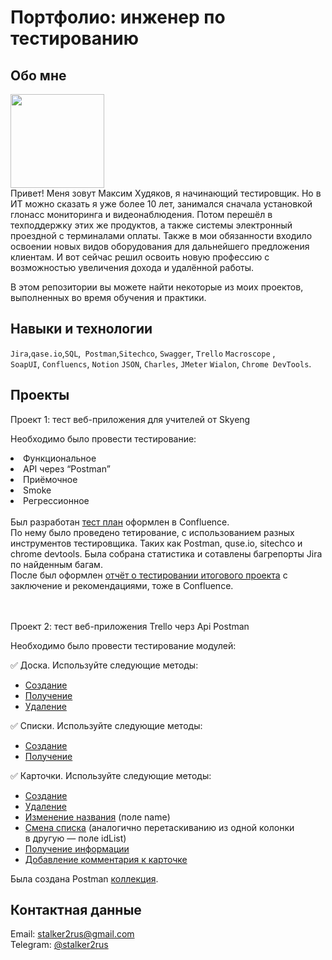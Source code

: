 # Портфолио: инженер по тестированию

## Обо мне 

<img src="https://github.com/stalker2rus/QA/assets/57308100/9f454896-afbf-4ef5-98f0-d92d8790b940" width="150" >  <br>
Привет! Меня зовут Максим Худяков, я начинающий тестировщик. Но в ИТ можно сказать я уже более 10 лет, занимался сначала установкой глонасс мониторинга и видеонаблюдения. Потом перешёл в техподдержку этих же продуктов, а также системы электронный проездной с терминалами оплаты. Также в мои обязанности входило освоении новых видов оборудования для дальнейшего предложения клиентам. И вот сейчас решил освоить новую профессию с возможностью увеличения дохода и удалённой работы. <br>

В этом репозитории вы можете найти некоторые из моих проектов, выполненных во время обучения и практики.
<br>

## Навыки и технологии
``Jira``,``qase.io``,``SQL``,`` Postman``,``Sitechco``, ``Swagger``, ``Trello`` ``Macroscope`` , <br>
``SoapUI``, ``Confluencs``, ``Notion`` ``JSON``, ``Charles``, ``JMeter`` ``Wialon``, ``Chrome DevTools``.


## Проекты
<p> Проект 1: тест веб-приложения для учителей от Skyeng</p>
<p>Необходимо было провести тестирование:<p>
 <li>Функциональное</li>
 <li>API через “Postman”</li>
 <li>Приёмочное</li>
 <li>Smoke</li>
 <li>Регрессионное</li>
</ol>
<br>
Был разработан <a href=https://github.com/stalker2rus/QA/files/11881494/default.pdf>тест план</a> оформлен в Confluence.  <br>
По нему было проведено тетирование, с использованием разных инструментов тестировщика. Таких как Postman, quse.io, sitechco и chrome devtools. Была собрана статистика и сотавлены багрепорты Jira по найденным багам. <br>
После был оформлен <a href="https://github.com/stalker2rus/QA/files/11881532/default.pdf">отчёт о тестировании итогового проекта</a> с заключение и рекомендациями, тоже в Confluence.
<br>
<br>
<br>
<p> Проект 2: тест веб-приложения Trello черз Api Postman</p>
<p>Необходимо было провести тестирование модулей:<p> 
✅ Доска. Используйте следующие методы:

- [Создание](https://developer.atlassian.com/cloud/trello/rest/api-group-boards/#api-boards-post)
- [Получение](https://developer.atlassian.com/cloud/trello/rest/api-group-boards/#api-boards-id-get)
- [Удаление](https://developer.atlassian.com/cloud/trello/rest/api-group-boards/#api-boards-id-delete)

✅ Списки. Используйте следующие методы:

- [Создание](https://developer.atlassian.com/cloud/trello/rest/api-group-lists/#api-lists-post)
- [Получение](https://developer.atlassian.com/cloud/trello/rest/api-group-lists/#api-lists-id-get)

✅ Карточки. Используйте следующие методы:

- [Создание](https://developer.atlassian.com/cloud/trello/rest/api-group-cards/#api-cards-post)
- [Удаление](https://developer.atlassian.com/cloud/trello/rest/api-group-cards/#api-cards-id-delete)
- [Изменение названия](https://developer.atlassian.com/cloud/trello/rest/api-group-cards/#api-cards-id-put) (поле name)
- [Смена списка](https://developer.atlassian.com/cloud/trello/rest/api-group-cards/#api-cards-id-put) (аналогично перетаскиванию из одной колонки в другую — поле idList)
- [Получение информации](https://developer.atlassian.com/cloud/trello/rest/api-group-cards/#api-cards-id-get)
- [Добавление комментария к карточке](https://developer.atlassian.com/cloud/trello/rest/api-group-cards/#api-cards-id-actions-comments-post)

Была создана Postman <a href="https://github.com/stalker2rus/QA/blob/main/trello.postman_collection.json">коллекция</a>.

## Контактная данные
Email: stalker2rus@gmail.com <br>
Telegram: <a href=https://t.me/stalker2rus>@stalker2rus</a>


